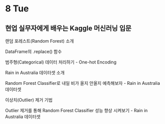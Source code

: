 # 8 Tue

## 현업 실무자에게 배우는 Kaggle 머신러닝 입문

랜덤 포레스트\(Random Forest\) 소개

DataFrame의 .replace\(\) 함수

범주형\(Categorical\) 데이터 처리하기 - One-hot Encoding

Rain in Australia 데이터셋 소개

Random Forest Classifier로 내일 비가 올지 안올지 예측해보자 - Rain in Australia 데이터셋

이상치\(Outlier\) 제거 기법

Outlier 제거를 통해 Random Forest Classifier 성능 향상 시켜보기 - Rain in Australia 데이터셋


